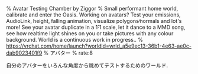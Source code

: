 % Avatar Testing Chamber by Ziggor
% Small performant home world‚ calibrate and enter the Oasis․ Working on avatars? Test your emissions‚ AudioLink‚ height‚ falling animation‚ visualize polygons⁄normals and lot's moreǃ See your avatar duplicate in a 1˸1 scale‚ let it dance to a MMD song‚ see how realtime light shines on you or take pictures with any colour background․ World is a continuous work in progress․․
% https://vrchat.com/home/launch?worldId=wrld_a5e9ec13-36b1-4e63-ae0c-dab9023401f9
% アバター
% rate:8

自分のアバターをいろんな角度から眺めてテストするためのワールド.
